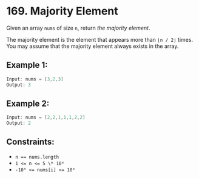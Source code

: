 # 169. Majority Element

Given an array `nums` of size `n`, return _the majority element_.

The majority element is the element that appears more than `⌊n / 2⌋` times. You may assume that the majority element always exists in the array.

## Example 1:

```java
Input: nums = [3,2,3]
Output: 3
```

## Example 2:

```java
Input: nums = [2,2,1,1,1,2,2]
Output: 2
```

## Constraints:

- `n == nums.length`
- `1 <= n <= 5 \* 10⁴`
- `-10⁹ <= nums[i] <= 10⁹`
